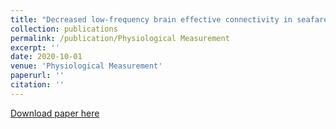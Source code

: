```yaml
---
title: "Decreased low-frequency brain effective connectivity in seafarers during voyages: a functional near-infrared spectroscopy study"
collection: publications
permalink: /publication/Physiological Measurement 
excerpt: ''
date: 2020-10-01
venue: 'Physiological Measurement'
paperurl: ''
citation: ''
---
```





[Download paper here](https://iopscience.iop.org/article/10.1088/1361-6579/abad13)

